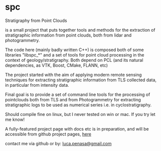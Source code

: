 spc
===

Stratigraphy from Point Clouds

is a small project that puts together tools and methods for the extraction of stratigraphic information from point clouds, both from lidar and photogrammetry.

The code here (mainly badly written C++) is composed both of some libraries "libspc_*" and a set of tools for point cloud processing in the context of geology/stratigraphy. Both depend on PCL (and its natural dependencies, as VTK, Boost, CMake, FLANN, etc)

The project started with the aim of applying modern remote sensing techniques for extracting stratigraphic information from TLS collected data, in particular from intensity data. 

Final goal is to provide a set of command line tools for the processing of pointclouds both from TLS and from Photogrammetry for extracting stratigraphic logs to be used as numerical series i.e. in cyclostratigraphy.

Should compile fine on linux, but I never tested on win or mac. If you try let me know!

<!---
Some numerical methods have been implemented:

- `Kernel Smoothing`_ (KS): used for target-to-sensor intensity loss detrending (we do not have any yet implemented numerical model for compensating the loss of intensity due to the distance and the scattering angle). KS is also used for the reconstruction of stratigraphic logs from the intensity value from TLS data, ora also from RGB informations , i.e. from photogrammetric models.
-->

A fully-featured project page with docs etc is in preparation, and will be accessible from github project pages, [here](http://luca-penasa.github.io/spc/ "SPC Project Page")


contact me via github or by: luca.penasa@gmail.com

